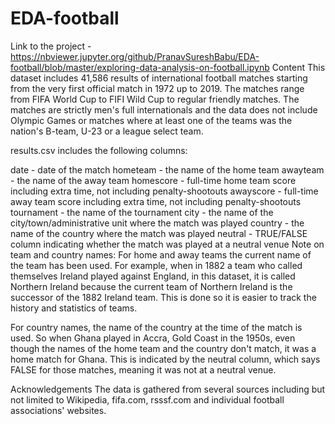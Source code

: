 # EDA-football
Link to the project - https://nbviewer.jupyter.org/github/PranavSureshBabu/EDA-football/blob/master/exploring-data-analysis-on-football.ipynb
Content
This dataset includes 41,586 results of international football matches starting from the very first official match in 1972 up to 2019. The matches range from FIFA World Cup to FIFI Wild Cup to regular friendly matches. The matches are strictly men's full internationals and the data does not include Olympic Games or matches where at least one of the teams was the nation's B-team, U-23 or a league select team.

results.csv includes the following columns:

date - date of the match
hometeam - the name of the home team awayteam - the name of the away team
homescore - full-time home team score including extra time, not including penalty-shootouts awayscore - full-time away team score including extra time, not including penalty-shootouts
tournament - the name of the tournament
city - the name of the city/town/administrative unit where the match was played
country - the name of the country where the match was played
neutral - TRUE/FALSE column indicating whether the match was played at a neutral venue
Note on team and country names:
For home and away teams the current name of the team has been used. For example, when in 1882 a team who called themselves Ireland played against England, in this dataset, it is called Northern Ireland because the current team of Northern Ireland is the successor of the 1882 Ireland team. This is done so it is easier to track the history and statistics of teams.

For country names, the name of the country at the time of the match is used. So when Ghana played in Accra, Gold Coast in the 1950s, even though the names of the home team and the country don't match, it was a home match for Ghana. This is indicated by the neutral column, which says FALSE for those matches, meaning it was not at a neutral venue.

Acknowledgements
The data is gathered from several sources including but not limited to Wikipedia, fifa.com, rsssf.com and individual football associations' websites.
